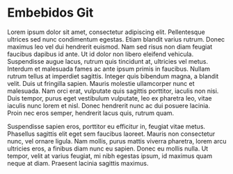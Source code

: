 # Embebidos Git
 Lorem ipsum dolor sit amet, consectetur adipiscing elit. Pellentesque ultrices sed nunc condimentum egestas. Etiam blandit varius rutrum. Donec maximus leo vel dui hendrerit euismod. Nam sed risus non diam feugiat faucibus dapibus id ante. Ut id dolor non libero eleifend vehicula. Suspendisse augue lacus, rutrum quis tincidunt at, ultricies vel metus. Interdum et malesuada fames ac ante ipsum primis in faucibus. Nullam rutrum tellus at imperdiet sagittis. Integer quis bibendum magna, a blandit velit. Duis ut fringilla sapien. Mauris molestie ullamcorper nunc et malesuada. Nam orci erat, vulputate quis sagittis porttitor, iaculis non nisi. Duis tempor, purus eget vestibulum vulputate, leo ex pharetra leo, vitae iaculis nunc lorem et nisl. Donec hendrerit nunc ac dui posuere lacinia. Proin nec eros semper, hendrerit lacus quis, rutrum quam.

Suspendisse sapien eros, porttitor eu efficitur in, feugiat vitae metus. Phasellus sagittis elit eget sem faucibus laoreet. Mauris non consectetur nunc, vel ornare ligula. Nam mollis, purus mattis viverra pharetra, lorem arcu ultricies eros, a finibus diam nunc eu sapien. Donec eu mollis nulla. Ut tempor, velit at varius feugiat, mi nibh egestas ipsum, id maximus quam neque at diam. Praesent lacinia sagittis maximus. 
